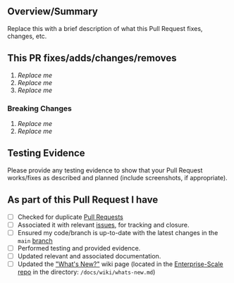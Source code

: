 <!-- Thank you for submitting a Pull Request. Please fill out the template below.-->
## Overview/Summary

Replace this with a brief description of what this Pull Request fixes, changes, etc.

## This PR fixes/adds/changes/removes

1. *Replace me*
2. *Replace me*
3. *Replace me*

### Breaking Changes

1. *Replace me*
2. *Replace me*

## Testing Evidence

Please provide any testing evidence to show that your Pull Request works/fixes as described and planned (include screenshots, if appropriate).

## As part of this Pull Request I have

- [ ] Checked for duplicate [Pull Requests](https://github.com/Azure/azops/pulls)
- [ ] Associated it with relevant [issues](https://github.com/Azure/azops/issues), for tracking and closure.
- [ ] Ensured my code/branch is up-to-date with the latest changes in the `main` [branch](https://github.com/Azure/azops/tree/main)
- [ ] Performed testing and provided evidence.
- [ ] Updated relevant and associated documentation.
- [ ] Updated the ["What's New?"](https://github.com/Azure/Enterprise-Scale/wiki/Whats-new) wiki page (located in the [Enterprise-Scale repo](https://github.com/Azure/Enterprise-Scale) in the directory: `/docs/wiki/whats-new.md`)